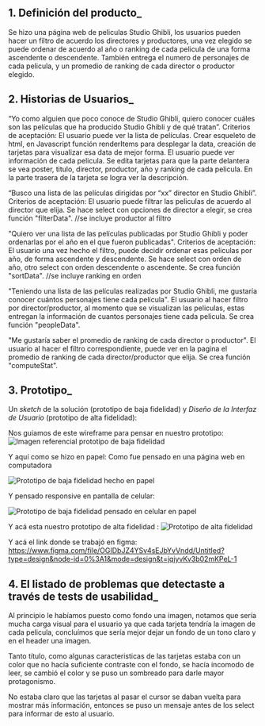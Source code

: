 ## 1. Definición del producto_ 
Se hizo una página web de peliculas Studio Ghibli, los usuarios pueden hacer un filtro de acuerdo los directores y productores, una vez elegido se puede ordenar de acuerdo al año o ranking de cada pelicula de una forma ascendente o descendente. También entrega el numero de personajes de cada pelicula, y un promedio de ranking de cada director o productor elegido.

## 2. Historias de Usuarios_

  “Yo como alguien que poco conoce de Studio Ghibli, quiero conocer cuáles son las películas que ha producido Studio Ghibli y de qué tratan”.
  Criterios de aceptación: 
  El usuario puede ver la lista de películas. Crear esqueleto de html, en Javascript función renderItems para desplegar la data, creación de tarjetas para visualizar esa data de mejor forma.
  El usuario puede ver información de cada pelicula. Se edita tarjetas para que la parte delantera se vea poster, titulo, director, productor, año y ranking de cada pelicula. En la parte trasera de la tarjeta se logra ver la descripción.

  “Busco una lista de las películas dirigidas por “xx” director en Studio Ghibli”.
  Criterios de aceptación: 
  El usuario puede filtrar las peliculas de acuerdo al director que elija. Se hace select con opciones de director a elegir, se crea función "filterData".
  //se incluye productor al filtro

  "Quiero ver una lista de las películas publicadas por Studio Ghibli y poder ordenarlas por el año en el que fueron publicadas".
  Criterios de aceptación:
  El usuario una vez hecho el filtro, puede decidir ordenar esas peliculas por año, de forma ascendente y descendente. Se hace select con orden de año, otro select con orden descendente o ascendente. Se crea función "sortData".
  //se incluye ranking en orden

  "Teniendo una lista de las películas realizadas por Studio Ghibli, me gustaría conocer cuántos personajes tiene cada película".
  El usuario al hacer filtro por director/productor, al momento que se visualizan las peliculas, estas entregan la información de cuantos personajes tiene cada pelicula.
  Se crea función "peopleData".

  "Me gustaría saber el promedio de ranking de cada director o productor".
  El usuario al hacer el filtro correspondiente, puede ver en la pagina el promedio de ranking de cada director/productor que elija.
  Se crea función "computeStat".

  
  ## 3. Prototipo_

   Un _sketch_ de la solución (prototipo de baja fidelidad) y
  _Diseño de la Interfaz de Usuario_ (prototipo de alta fidelidad):
  
  Nos guiamos de este wireframe para pensar en nuestro prototipo:
  ![Imagen referencial prototipo de baja fidelidad](image.png)
  
  Y aquí como se hizo en papel: 
  Como fue pensado en una página web en computadora
  
  ![Prototipo de baja fidelidad hecho en papel](prototipodebajafidelidad2.jpg)
  
  Y pensado responsive en pantalla de celular:
  
  ![Prototipo de baja fidelidad pensado en celular en papel](prototipodebajafidelidad.jpg)
  
  
  Y acá esta nuestro prototipo de alta fidelidad :
  ![Prototipo de alta fidelidad](<Captura.png>)
  
  
  Y acá el link donde se trabajó en figma: https://www.figma.com/file/OGIDbJZ4YSv4sEJbYvVndd/Untitled?type=design&node-id=0%3A1&mode=design&t=jqjyvKv3b02mKPeL-1 


  ## 4. El listado de problemas que detectaste a través de tests de usabilidad_
  
  Al principio le habíamos puesto como fondo una imagen, notamos que sería mucha carga visual para el usuario ya que cada tarjeta tendría la imagen de cada pelicula, concluímos que sería mejor dejar un fondo de un tono claro y en el header una imagen.

  Tanto título, como algunas caracteristicas de las tarjetas estaba con un color que no hacía suficiente contraste con el fondo, se hacía incomodo de leer, se cambió el color y se puso un sombreado para darle mayor protagonismo.

  No estaba claro que las tarjetas al pasar el cursor se daban vuelta para mostrar más información, entonces se puso un mensaje antes de los select para informar de esto al usuario.
  
  
